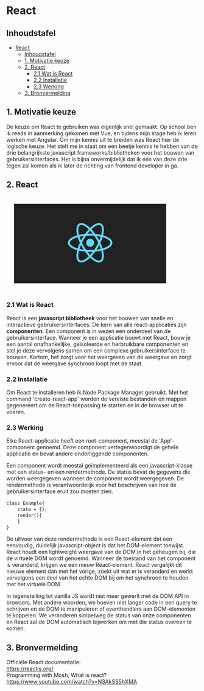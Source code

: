 # React

## Inhoudstafel

- [React](#react)
  - [Inhoudstafel](#inhoudstafel)
  - [1. Motivatie keuze <a name="motivatie"></a>](#1-motivatie-keuze-)
  - [2. React<a name="gekozenTechnologie"></a>](#2-react)
    - [2.1 Wat is React](#21-wat-is-react)
    - [2.2 Installatie](#22-installatie)
    - [2.3 Werking](#23-werking)
  - [3. Bronvermelding <a name="bronvermelding"></a>](#3-bronvermelding-)

## 1. Motivatie keuze <a name="motivatie"></a>

De keuze om React te gebruiken was eigenlijk snel gemaakt. Op school ben ik reeds in aanmerking gekomen met Vue, en tijdens mijn stage heb ik leren werken met Angular. Om mijn kennis uit te breiden was React hier de logische keuze. Het stelt me in staat om een beetje kennis te hebben van de drie belangrijkste javascript frameworks/bibliotheken voor het bouwen van gebruikersinterfaces. Het is bijna onvermijdelijk dat ik één van deze drie tegen zal komen als ik later de richting van frontend developer in ga.

## 2. React<a name="gekozenTechnologie"></a>

<img src="./images/react.png" alt="drawing" style="width:400px; margin:20px;"/>

### 2.1 Wat is React

React is een <b>javascript bibliotheek</b> voor het bouwen van snelle en interactieve gebruikersinterfaces. De kern van alle react-applicaties zijn <b>componenten</b>. Een component is in wezen een onderdeel van de gebruikersinterface. Wanneer je een applicatie bouwt met React, bouw je een aantal onafhankelijke, geïsoleerde en herbruikbare componenten en stel je deze vervolgens samen om een complexe gebruikersinterface te bouwen. Kortom, het zorgt voor het weergeven van de weergave en zorgt ervoor dat de weergave synchroon loopt met de staat.

### 2.2 Installatie

Om React te installeren heb ik Node Package Manager gebruikt. Met het command 'create-react-app' worden de vereiste bestanden en mappen  gegenereert om de React-toepassing te starten en in de browser uit te voeren.

### 2.3 Werking

Elke React-applicatie heeft een root-component, meestal de 'App'- component genoemd. Deze component vertegenwoordigt de gehele applicatie en bevat andere onderliggende componenten.

Een component wordt meestal geïmplementeerd als een javascript-klasse met een status- en een rendermethode. De status bevat de gegevens die worden weergegeven wanneer de component wordt weergegeven. De rendermethode is verantwoordelijk voor het beschrijven van hoe de gebruikersinterface eruit zou moeten zien.

    class Example{
        state = {};
        render(){           
        }
    }

De uitvoer van deze rendermethode is een React-element dat een eenvoudig, duidelijk javascript-object is dat het DOM-element toewijst. React houdt een lightweight  weergave van de DOM in het geheugen bij, die de virtuele DOM wordt genoemd. Wanneer de toestand van het component is veranderd, krijgen we een nieuw React-element. React vergelijkt dit nieuwe element dan met het vorige, zoekt uit wat er is veranderd en werkt vervolgens een deel van het echte DOM bij om het synchroon te houden met het virtuele DOM.

In tegenstelling tot vanilla JS wordt niet meer gewerlt met de DOM API in browsers. Met andere woorden, we hoeven niet langer code in een query te schrijven en de DOM te manipuleren of eventhandlers aan DOM-elementen te koppelen. We veranderen simpelweg de status van onze componenten en React zal de DOM automatisch bijwerken om met die status overeen te komen.


## 3. Bronvermelding <a name="bronvermelding"></a>

Officiële React documentatie: <br>
https://reactjs.org/ <br>
Programming with Mosh, What is react? <br>
https://www.youtube.com/watch?v=N3AkSS5hXMA
